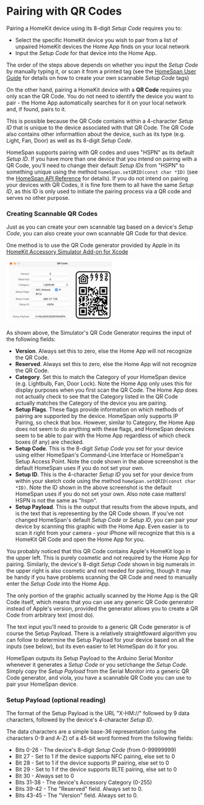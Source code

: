 # Pairing with QR Codes

Pairing a HomeKit device using its 8-digit *Setup Code* requires you to:

* Select the specific HomeKit device you wish to pair from a list of unpaired HomeKit devices the Home App finds on your local network
* Input the *Setup Code* for that device into the Home App.

The order of the steps above depends on whether you input the *Setup Code* by manually typing it, or scan it from a printed tag (see the [HomeSpan User Guide](https://github.com/HomeSpan/HomeSpan/blob/master/docs/UserGuide.md#creating-a-scannable-tag) for details on how to create your own scannable *Setup Code* tags)

On the other hand, pairing a HomeKit device with a **QR Code** requires you only scan the QR Code.  You do not need to identify the device you want to pair - the Home App automatically searches for it on your local network and, if found, pairs to it.

This is possible because the QR Code contains within a 4-character *Setup ID* that is unique to the device associated with that QR Code.  The QR Code also contains other informattion about the device, such as its type (e.g. Light, Fan, Door) as well as its 8-digit *Setup Code*.

HomeSpan supports pairing with QR codes and uses "HSPN" as its default *Setup ID*.  If you have more than one device that you intend on pairing with a QR Code, you'll need to change their default *Setup IDs* from "HSPN" to something unique using the method `homeSpan.setQRID(const char *ID)` (see the [HomeSpan API Reference](https://github.com/HomeSpan/HomeSpan/blob/master/docs/Reference.md) for details).  If you do not intend on pairing your devices with QR Codes, it is fine fore them to all have the same *Setup ID*, as this ID is only used to initiate the pairing process via a QR code and serves no other purpose.

### Creating Scannable QR Codes

Just as you can create your own scannable tag based on a device's *Setup Code*, you can also create your own scannable QR Code for that device.

One method is to use the QR Code generator provided by Apple in its [HomeKit Accessory Simulator Add-on for Xcode](https://developer.apple.com/documentation/homekit/testing_your_app_with_the_homekit_accessory_simulator)

![QR Code Generator](images/QRCode.png)

As shown above, the Simulator's QR Code Generator requires the input of the following fields:

* **Version**.  Always set this to zero, else the Home App will not recognize the QR Code.
* **Reserved**.  Always set this to zero, else the Home App will not recognize the QR Code.
* **Category**.  Set this to match the Category of your HomeSpan device (e.g. Lightbulb, Fan, Door Lock).  Note the Home App only uses this for display purposes when you first scan the QR Code.  The Home App does not actually check to see that the Category listed in the QR Code actually matches the Category of the device you are pairing.
* **Setup Flags**.  These flags provide information on which methods of pairing are supported by the device.  HomeSpan only supports IP Pairing, so check that box.  However, similar to Category, the Home App does not seem to do anything with these flags, and HomeSpan devices seem to be able to pair with the Home App regardless of which check boxes (if any) are checked.
* **Setup Code**.  This is the 8-digit *Setup Code* you set for your device using either HomeSpan's Command-Line Interface or HomeSpan's Setup Access Point.  Note the code shown in the above screenshot is the default HomeSpan uses if you do not set your own.
* **Setup ID**.  This is the 4-character *Setup ID* you set for your device from within your sketch code using the method `homeSpan.setQRID(const char *ID)`.  Note the ID shown in the above screenshot is the default HomeSpan uses if you do not set your own.  Also note case matters!  HSPN is not the same as "hspn".
* **Setup Payload**.  This is the output that results from the above inputs, and is the text that is representing by the QR Code shown.  If you've not changed HomeSpan's default *Setup Code* or *Setup ID*, you can pair your device by scanning this graphic with the Home App.  Even easier is to scan it right from your camera - your iPhone will recognize that this is a HomeKit QR Code and open the Home App for you.

You probably noticed that this QR Code contains Apple's HomeKit logo in the upper left.  This is purely cosmetic and not required by the Home App for pairing.  Similarly, the device's 8-digit *Setup Code* shown in big numerals in the upper right is also cosmetic and not needed for pairing, though it may be handy if you have problems scanning the QR Code and need to manually enter the *Setup Code* into the Home App.

The only portion of the graphic actually scanned by the Home App is the QR Code itself, which means that you can use any generic QR Code generator instead of Apple's version, provided the generator allows you to create a QR Code from arbitrary text (most do).

The text input you'll need to provide to a generic QR Code generator is of course the Setup Payload.  There is a relatively straightfoward algorithm you can follow to determine the Setup Payload for your device based on all the inputs (see below), but its even easier to let HomeSpan do it for you.

HomeSpan outputs its Setup Payload to the Arduino Serial Monitor whenever it generates a *Setup Code* or you set/change the *Setup Code*.  Simply copy the *Setup Payload* from the Serial Monitor into a generic QR Code generator, and viola, you have a scannable QR Code you can use to pair your HomeSpan device.

### Setup Payload (optional reading)

The format of the Setup Payload is the URL "X-HM://" followed by 9 data characters, followed by the device's 4-character *Setup ID*.

The data characters are a simple base-36 representation (using the characters 0-9 and A-Z) of a 45-bit word formed from the following fields:

* Bits 0-26 - The device's 8-digit *Setup Code* (from 0-99999999)
* Bit 27 -  Set to 1 if the device supports NFC pairing, else set to 0
* Bit 28 -  Set to 1 if the device supports IP pairing, else set to 0
* Bit 29 -  Set to 1 if the device supports BLTE pairing, else set to 0
* Bit 30 -  Always set to 0
* Bits 31-38 -  The device's Accessory Category (0-255)
* Bits 39-42 -  The "Reserved" field.  Always set to 0.
* Bits 43-45 -  The "Version" field.  Always set to 0.






